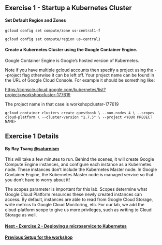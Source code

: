 ## Exercise 1 - Startup a Kubernetes Cluster

#### Set Default Region and Zones

`gcloud config set compute/zone us-central1-f`

`gcloud config set compute/region us-central1`

#### Create a Kubernetes Cluster using the Google Container Engine.

Google Container Engine is Google’s hosted version of Kubernetes.

Note if you have multiple gcloud accounts then specify a project using the --project flag otherwise it can be left off.  Your project name can be found in the URL of Google Cloud Console.  For example it should be something like:

https://console.cloud.google.com/kubernetes/list?project=workshopcluster-177619

The project name in that case is workshopcluster-177619

`gcloud container clusters create guestbook \
      --num-nodes 4 \
      --scopes cloud-platform \
      --cluster-version "1.7.5" \
      --project <YOUR PROJECT NAME>`

## Exercise 1 Details
#### By Ray Tsang [@saturnism](https://twitter.com/saturnism)

This will take a few minutes to run. Behind the scenes, it will create Google Compute Engine instances, and configure each instance as a Kubernetes node. These instances don’t include the Kubernetes Master node. In Google Container Engine, the Kubernetes Master node is managed service so that you don’t have to worry about it!

The scopes parameter is important for this lab. Scopes determine what Google Cloud Platform resources these newly created instances can access.  By default, instances are able to read from Google Cloud Storage, write metrics to Google Cloud Monitoring, etc. For our lab, we add the cloud-platform scope to give us more privileges, such as writing to Cloud Storage as well.

#### [Next - Exercise 2 - Deploying a microservice to Kubernetes](exercise-2/README.md)    
#### [Previous Setup for the workshop](setup/README.md)
